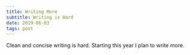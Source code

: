 ```yaml
---
title: Writing More
subtitle: Writing is Hard
date: 2019-06-03
tags: post
---
```


Clean and concise writing is hard. Starting this year I plan to write more.
